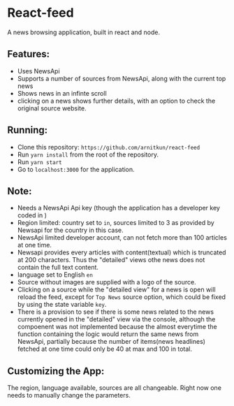 
# React-feed

A news browsing application, built in react and node.

## Features:

 - Uses NewsApi
 - Supports a number of sources from NewsApi, along with the current top news
 - Shows news in an infinte scroll
 - clicking on a news shows further details, with an option to check the original source website.

## Running:

 - Clone this repository: `https://github.com/arnitkun/react-feed`
 - Run `yarn install` from the root of the repository.
 - Run ```yarn start```
 - Go to `localhost:3000` for the application. 

## Note:

 - Needs a NewsApi Api key (though the application has a developer key coded in )
 - Region limited: country set to `in`, sources limited to 3 as provided by Newsapi for the country in this case.
 - NewsApi limited developer account, can not fetch more than 100 articles at one time.
 - Newsapi provides every articles with content(textual) which is truncated at 200 characters. Thus the "detailed" views othe news does not contain the full text content.
 - language set to English `en`
 - Source without images are supplied with a logo of the source.
 - Clicking on a source while the "detailed view" for a news is open will reload the feed, except for `Top News` 
    source option, which could be fixed by using the state variable `key`.
 - There is a provision to see if there is some news related to the news currently opened in the "detailed" view via the   console, although the compoenent was not implemented because the almost everytime the function containing the logic would return the same news from NewsApi, partially because the number of items(news headlines) fetched at one time could only be 40 at max and 100 in total.

## Customizing the App: 

The region, language available, sources are all changeable. Right now one needs to manually change the parameters.
